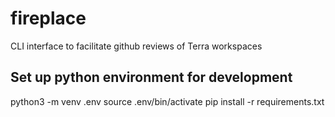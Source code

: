 # fireplace
CLI interface to facilitate github reviews of Terra workspaces


## Set up python environment for development

python3 -m venv .env
source .env/bin/activate
pip install -r requirements.txt


